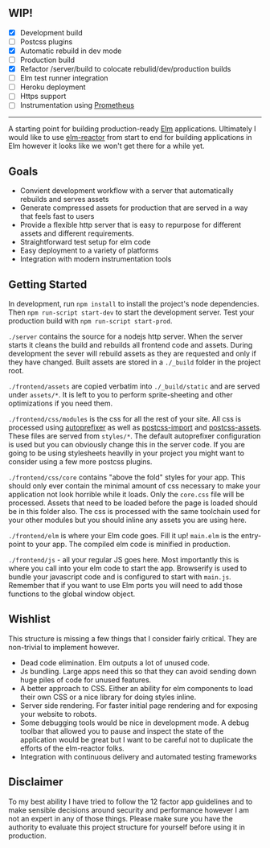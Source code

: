 ## WIP!

- [x] Development build
- [ ] Postcss plugins
- [x] Automatic rebuild in dev mode
- [ ] Production build
- [x] Refactor /server/build to colocate rebulid/dev/production builds
- [ ] Elm test runner integration
- [ ] Heroku deployment
- [ ] Https support
- [ ] Instrumentation using [Prometheus]

---

A starting point for building production-ready [Elm] applications. Ultimately I
would like to use [elm-reactor] from start to end for building applications in
Elm however it looks like we won't get there for a while yet.


Goals
------

- Convient development workflow with a server that automatically rebuilds and
serves assets
- Generate compressed assets for production that are served in a way that feels
fast to users
- Provide a flexible http server that is easy to repurpose for different assets
and different requirements.
- Straightforward test setup for elm code
- Easy deployment to a variety of platforms
- Integration with modern instrumentation tools


Getting Started
-----------------

In development, run `npm install` to install the project's node dependencies.
Then `npm run-script start-dev` to start the development server. Test your
production build with `npm run-script start-prod`.

`./server` contains the source for a nodejs http server. When the server starts
it cleans the build and rebuilds all frontend code and assets. During
development the sever will rebuild assets as they are requested and only if they
have changed. Built assets are stored in a `./_build` folder in the project
root.

`./frontend/assets` are copied verbatim into `./_build/static` and are served
under `assets/*`. It is left to you to perform sprite-sheeting and other
optimizations if you need them.

`./frontend/css/modules` is the css for all the rest of your site. All css is
processed using [autoprefixer] as well as [postcss-import] and [postcss-assets].
These files are served from `styles/*`. The default autoprefixer configuration
is used but you can obviously change this in the server code. If you are going
to be using stylesheets heavilly in your project you might want to consider
using a few more postcss plugins.

`./frontend/css/core` contains "above the fold" styles for your app. This should
only ever contain the minimal amount of css necessary to make your application
not look horrible while it loads. Only the `core.css` file will be processed.
Assets that need to be loaded before the page is loaded should be in this folder
also. The css is processed with the same toolchain used for your other modules
but you should inline any assets you are using here.

`./frontend/elm` is where your Elm code goes. Fill it up! `main.elm` is the
entry-point to your app. The compiled elm code is minified in production.

`./frontend/js` - all your regular JS goes here. Most importantly this is where
you call into your elm code to start the app. Browserify is used to bundle your
javascript code and is configured to start with `main.js`. Remember that if you
want to use Elm ports you will need to add those functions to the global window
object.


Wishlist
--------

This structure is missing a few things that I consider fairly critical. They are
non-trivial to implement however.

- Dead code elimination. Elm outputs a lot of unused code.
- Js bundling. Large apps need this so that they can avoid sending down huge
piles of code for unused features.
- A better approach to CSS. Either an ability for elm components to load their
own CSS or a nice library for doing styles inline.
- Server side rendering. For faster initial page rendering and for exposing your
website to robots.
- Some debugging tools would be nice in development mode. A debug toolbar
that allowed you to pause and inspect the state of the application would be
great but I want to be careful not to duplicate the efforts of the elm-reactor
folks.
- Integration with continuous delivery and automated testing frameworks


Disclaimer
----------

To my best ability I have tried to follow the 12 factor app guidelines and to
make sensible decisions around security and performance however I am not an
expert in any of those things. Please make sure you have the authority to
evaluate this project structure for yourself before using it in production.

[Prometheus]: http://prometheus.io/
[Elm]: http://elm-lang.org/
[elm-reactor]: https://github.com/elm-lang/elm-reactor
[autoprefixer]: https://github.com/postcss/autoprefixer
[postcss-import]: https://github.com/postcss/postcss-import
[postcss-assets]: https://github.com/borodean/postcss-assets
